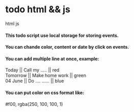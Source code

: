 <h1>todo html && js </h1>
html js 

<h4>This todo script use local storage for storing events. </h4>
<h4>You can chande color, content or date by click on events.</h4>

<h4>You can add multiple line at once, example:</h4>
Today    ||  Call my .....  || red  <br />
Tomorrow ||  Make home work || green <br />
04 June  ||  Do .... ...... || blue  <br />

<h4>You can put color on css format like:</h4> #f00, rgba(250, 100, 100, 1)
 
 
 



